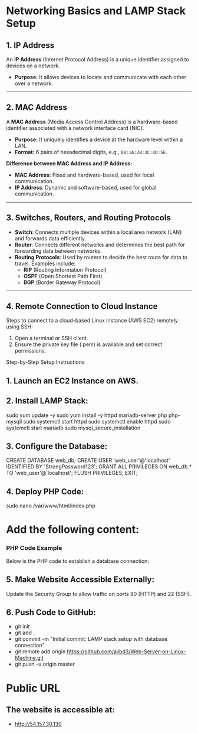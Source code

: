 # Networking Basics and LAMP Stack Setup

## 1. IP Address
An **IP Address** (Internet Protocol Address) is a unique identifier assigned to devices on a network.  
- **Purpose:** It allows devices to locate and communicate with each other over a network.

---

## 2. MAC Address
A **MAC Address** (Media Access Control Address) is a hardware-based identifier associated with a network interface card (NIC).  
- **Purpose:** It uniquely identifies a device at the hardware level within a LAN.  
- **Format:** 6 pairs of hexadecimal digits, e.g., `00:1A:2B:3C:4D:5E`.

**Difference between MAC Address and IP Address:**
- **MAC Address**: Fixed and hardware-based, used for local communication.  
- **IP Address**: Dynamic and software-based, used for global communication.

---

## 3. Switches, Routers, and Routing Protocols
- **Switch**: Connects multiple devices within a local area network (LAN) and forwards data efficiently.  
- **Router**: Connects different networks and determines the best path for forwarding data between networks.  
- **Routing Protocols**: Used by routers to decide the best route for data to travel. Examples include:
  - **RIP** (Routing Information Protocol)
  - **OSPF** (Open Shortest Path First)
  - **BGP** (Border Gateway Protocol)

---

## 4. Remote Connection to Cloud Instance
Steps to connect to a cloud-based Linux instance (AWS EC2) remotely using SSH:

1. Open a terminal or SSH client.
2. Ensure the private key file (.pem) is available and set correct permissions.

Step-by-Step Setup Instructions
## 1. Launch an EC2 Instance on AWS.

## 2. Install LAMP Stack:
sudo yum update -y
sudo yum install -y httpd mariadb-server php php-mysqli
sudo systemctl start httpd
sudo systemctl enable httpd
sudo systemctl start mariadb
sudo mysql_secure_installation


## 3. Configure the Database:
CREATE DATABASE web_db;
CREATE USER 'web_user'@'localhost' IDENTIFIED BY 'StrongPassword123';
GRANT ALL PRIVILEGES ON web_db.* TO 'web_user'@'localhost';
FLUSH PRIVILEGES;
EXIT;


## 4. Deploy PHP Code:
sudo nano /var/www/html/index.php

# Add the following content:
### PHP Code Example
Below is the PHP code to establish a database connection:


## 5. Make Website Accessible Externally:
Update the Security Group to allow traffic on ports 80 (HTTP) and 22 (SSH).

## 6. Push Code to GitHub:
- git init
- git add .
- git commit -m "Initial commit: LAMP stack setup with database connection"
- git remote add origin https://github.com/aiibd3/Web-Server-on-Linux-Machine.git
- git push -u origin master

# Public URL
## The website is accessible at: 
- http://54.157.30.130


